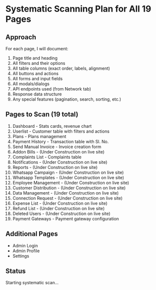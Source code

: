 # Systematic Scanning Plan for All 19 Pages

## Approach
For each page, I will document:
1. Page title and heading
2. All filters and their options
3. All table columns (exact order, labels, alignment)
4. All buttons and actions
5. All forms and input fields
6. All modals/dialogs
7. API endpoints used (from Network tab)
8. Response data structure
9. Any special features (pagination, search, sorting, etc.)

## Pages to Scan (19 total)
1. Dashboard - Stats cards, revenue chart
2. Userlist - Customer table with filters and actions
3. Plans - Plans management
4. Payment History - Transaction table with Sl. No.
5. Send Manual Invoice - Invoice creation form
6. Addon Bills - (Under Construction on live site)
7. Complaints List - Complaints table
8. Notifications - (Under Construction on live site)
9. Reports - (Under Construction on live site)
10. Whatsapp Campaign - (Under Construction on live site)
11. Whatsapp Templates - (Under Construction on live site)
12. Employee Management - (Under Construction on live site)
13. Customer Distribution - (Under Construction on live site)
14. Data Management - (Under Construction on live site)
15. Connection Request - (Under Construction on live site)
16. Expense List - (Under Construction on live site)
17. Refund List - (Under Construction on live site)
18. Deleted Users - (Under Construction on live site)
19. Payment Gateways - Payment gateway configuration

## Additional Pages
- Admin Login
- Admin Profile
- Settings

## Status
Starting systematic scan...
